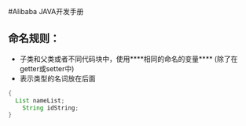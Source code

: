 #Alibaba JAVA开发手册



## 命名规则：

* 子类和父类或者不同代码块中，使用***\*相同的命名的变量\****	(除了在getter或setter中)
* 表示类型的名词放在后面

```java
{
  List nameList;
	String idString;
}
```


